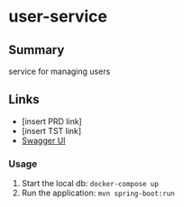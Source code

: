 # user-service

## Summary
service for managing users

## Links
- [insert PRD link]
- [insert TST link]
- [Swagger UI](http://localhost:8080/swagger-ui.html)


### Usage
1. Start the local db: ```docker-compose up```
2. Run the application: ```mvn spring-boot:run```